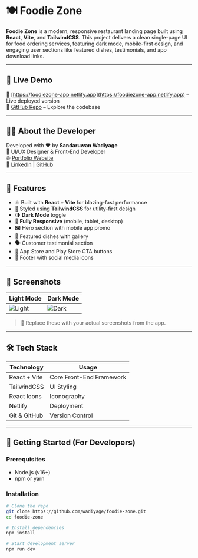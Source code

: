 # 🍽️ Foodie Zone

**Foodie Zone** is a modern, responsive restaurant landing page built using **React**, **Vite**, and **TailwindCSS**. This project delivers a clean single-page UI for food ordering services, featuring dark mode, mobile-first design, and engaging user sections like featured dishes, testimonials, and app download links.

---

## 🔗 Live Demo

🎯 [https://foodiezone-app.netlify.app](https://foodiezone-app.netlify.app) – Live deployed version  
📂 [GitHub Repo](https://github.com/wadiyage/foodie-zone) – Explore the codebase

---

## 🙋‍♂️ About the Developer

Developed with ❤️ by **Sandaruwan Wadiyage**  
📌 UI/UX Designer & Front-End Developer  
🌐 [Portfolio Website](https://your-portfolio-link.com)  
🔗 [LinkedIn](https://www.linkedin.com/in/wadiyage) | [GitHub](https://github.com/wadiyage)

---

## 🌟 Features

- ⚛️ Built with **React + Vite** for blazing-fast performance
- 🎨 Styled using **TailwindCSS** for utility-first design
- 🌗 **Dark Mode** toggle
- 📱 **Fully Responsive** (mobile, tablet, desktop)
- 🖼️ Hero section with mobile app promo
- 🍱 Featured dishes with gallery
- 🗣️ Customer testimonial section
- 📲 App Store and Play Store CTA buttons
- 🔗 Footer with social media icons

---

## 📸 Screenshots

| Light Mode | Dark Mode |
|------------|-----------|
| ![Light](./src/assets/screenshots/light-mode.png) | ![Dark](./src/assets/screenshots/dark-mode.png) |

> 📝 Replace these with your actual screenshots from the app.

---

## 🛠️ Tech Stack

| Technology | Usage |
|------------|--------|
| React + Vite | Core Front-End Framework |
| TailwindCSS | UI Styling |
| React Icons | Iconography |
| Netlify | Deployment |
| Git & GitHub | Version Control |

---

## 📁 Getting Started (For Developers)

### Prerequisites

- Node.js (v16+)
- npm or yarn

### Installation

```bash
# Clone the repo
git clone https://github.com/wadiyage/foodie-zone.git
cd foodie-zone

# Install dependencies
npm install

# Start development server
npm run dev

